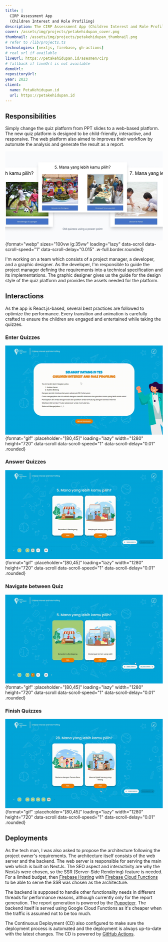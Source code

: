 ```yaml
---
title: |
  CIRP Assessment App
  (Children Interest and Role Profiling)
description: The CIRP Assessment App (Children Interest and Role Profiling) is designed to help children in elementary school get to know themselves better and receive recommendations for their life path. The app features a child-friendly interface and emphasizes interactivity as its main value.
cover: /assets/img/projects/petakehidupan_cover.png
thumbnail: /assets/img/projects/petakehidupan_thumbnail.png
# refer to /lib/projects.ts
technologies: [nextjs, firebase, gh-actions]
# real url if available
liveUrl: https://petakehidupan.id/asesmen/cirp
# fallback if liveUrl is not available
demoUrl:
repositoryUrl:
year: 2023
client:
  name: PetaKehidupan.id
  url: https://petakehidupan.id
---
```


## Responsibilities

Simply change the quiz platform from PPT slides to a web-based platform. The new quiz platform is designed to be child-friendly, interactive, and responsive. The web platform also aimed to improves their workflow by automate the analysis and generate the result as a report.

![Old flow](/assets/img/projects/petakehidupan_quiz-old.jpg){format="webp" sizes="100vw lg:35vw" loading="lazy" data-scroll data-scroll-speed="1" data-scroll-delay="0.015" .w-full.border.rounded}

I'm working on a team which consists of a project manager, a developer, and a graphic designer. As the developer, I'm responsible to guide the project manager defining the requirements into a technical specification and its implementations. The graphic designer gives us the guide for the design style of the quiz platform and provides the assets needed for the platform.

## Interactions
As the app is React.js-based, several best practices are followed to optimize the performance. Every transition and animation is carefully crafted to ensure the children are engaged and entertained while taking the quizzes.

### Enter Quizzes
![CIRP Demo  Enter Quizzes](/assets/img/projects/petakehidupan-cirp_demo_enter-quizzes.gif){format="gif" :placeholder="[80,45]" loading="lazy" width="1280" height="720" data-scroll data-scroll-speed="1" data-scroll-delay="0.01" .rounded}

### Answer Quizzes
![CIRP Demo  Answer Quizzes](/assets/img/projects/petakehidupa-cirp_demo_select-answer.gif){format="gif" :placeholder="[80,45]" loading="lazy" width="1280" height="720" data-scroll data-scroll-speed="1" data-scroll-delay="0.01" .rounded}

### Navigate between Quiz
![CIRP Demo  Navigate between Quizzes](/assets/img/projects/petakehidupan-cirp_demo_navigate-quiz.gif){format="gif" :placeholder="[80,45]" loading="lazy" width="1280" height="720" data-scroll data-scroll-speed="1" data-scroll-delay="0.01" .rounded}

### Finish Quizzes
![CIRP Demo  Finish Quizzes](/assets/img/projects/petakehidupan-cirp_demo_finish-quizzes.gif){format="gif" :placeholder="[80,45]" loading="lazy" width="1280" height="720" data-scroll data-scroll-speed="1" data-scroll-delay="0.01" .rounded}

## Deployments
As the tech man, I was also asked to propose the architecture following the project owner's requirements. The architecture itself consists of the web server and the backend. The web server is responsible for serving the main web which is built on NextJs. The SEO aspect and interactivity are why the NextJs were chosen, so the SSR (Server-Side Rendering) feature is needed. For a limited budget, then [Firebase Hosting](https://firebase.google.com/docs/hosting) with [Firebase Cloud Functions](https://firebase.google.com/docs/functions) to be able to serve the SSR  was chosen as the architecture.

The backend is supposed to handle other functionality needs in different threads for performance reasons, although currently only for the report generation. The report generation is powered by the [Puppeteer](https://pptr.dev/). The backend itself is served using Google Cloud Functions as it's cheaper when the traffic is assumed not to be too much.

The Continuous Deployment (CD) also configured to make sure the deployment process is automated and the deployment is always up-to-date with the latest changes. The CD is powered by [GitHub Actions](https://github.com/features/actions).